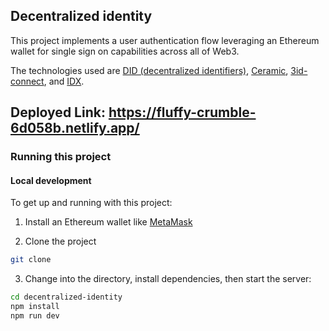 ## Decentralized identity

This project implements a user authentication flow leveraging an Ethereum wallet for single sign on capabilities across all of Web3.

The technologies used are [DID (decentralized identifiers)](https://www.w3.org/TR/did-core/), [Ceramic](https://ceramic.network/), [3id-connect](https://github.com/ceramicstudio/3id-connect), and [IDX](https://developers.idx.xyz/learn/welcome/).

## Deployed Link: https://fluffy-crumble-6d058b.netlify.app/
### Running this project

#### Local development

To get up and running with this project:

1. Install an Ethereum wallet like [MetaMask](https://metamask.io/)

2. Clone the project

```sh
git clone 
```

3. Change into the directory, install dependencies, then start the server:

```sh
cd decentralized-identity
npm install
npm run dev
```
